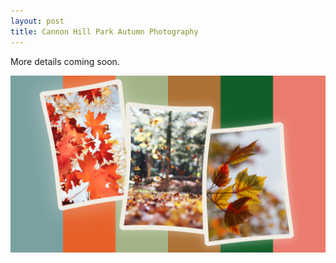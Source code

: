 ```yaml
---
layout: post
title: Cannon Hill Park Autumn Photography
---
```


More details coming soon.

![](/assets/post-images/cannon-hill-park.png)

